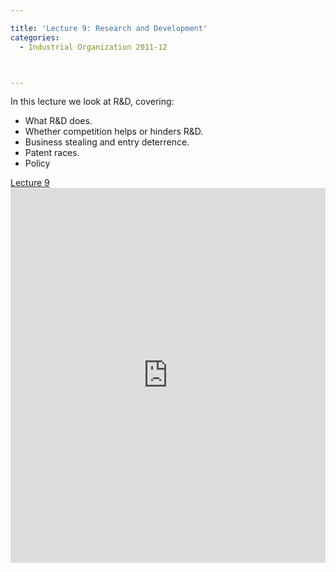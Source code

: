 ```yaml
---

title: 'Lecture 9: Research and Development'
categories:
  - Industrial Organization 2011-12



---
```

In this lecture we look at R&amp;D, covering:<br /><ul><li>What R&amp;D does.</li><li>Whether competition helps or hinders R&amp;D.</li><li>Business stealing and entry deterrence.</li><li>Patent races.</li><li>Policy</li></ul><a title="View Lecture 9 on Scribd" href="https://www.scribd.com/doc/74516931/Lecture-9" >Lecture 9</a><iframe src="https://www.scribd.com/embeds/74516931/content?start_page=1&view_mode=slideshow&access_key=key-12nbufad8ey6lara3y57" data-auto-height="true" data-aspect-ratio="1.33333333333333" scrolling="no" width="100%" height="600" frameborder="0"></iframe>